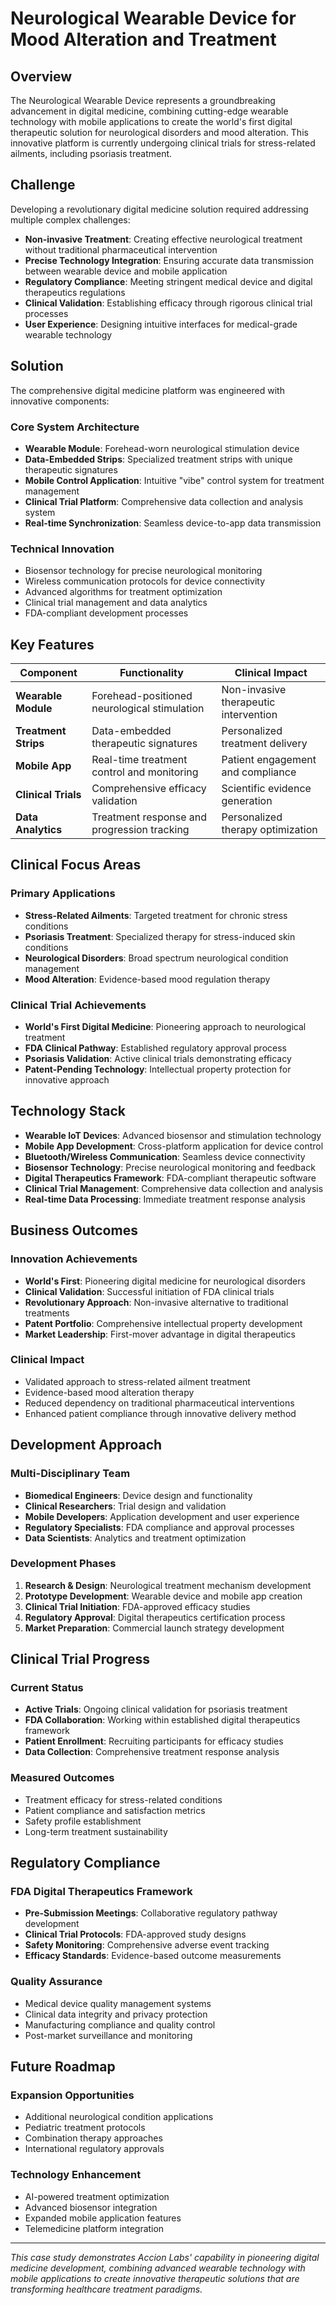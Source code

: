 # Neurological Wearable Device for Mood Alteration and Treatment

## Overview

The Neurological Wearable Device represents a groundbreaking advancement in digital medicine, combining cutting-edge wearable technology with mobile applications to create the world's first digital therapeutic solution for neurological disorders and mood alteration. This innovative platform is currently undergoing clinical trials for stress-related ailments, including psoriasis treatment.

## Challenge

Developing a revolutionary digital medicine solution required addressing multiple complex challenges:

- **Non-invasive Treatment**: Creating effective neurological treatment without traditional pharmaceutical intervention
- **Precise Technology Integration**: Ensuring accurate data transmission between wearable device and mobile application
- **Regulatory Compliance**: Meeting stringent medical device and digital therapeutics regulations
- **Clinical Validation**: Establishing efficacy through rigorous clinical trial processes
- **User Experience**: Designing intuitive interfaces for medical-grade wearable technology

## Solution

The comprehensive digital medicine platform was engineered with innovative components:

### Core System Architecture
- **Wearable Module**: Forehead-worn neurological stimulation device
- **Data-Embedded Strips**: Specialized treatment strips with unique therapeutic signatures
- **Mobile Control Application**: Intuitive "vibe" control system for treatment management
- **Clinical Trial Platform**: Comprehensive data collection and analysis system
- **Real-time Synchronization**: Seamless device-to-app data transmission

### Technical Innovation
- Biosensor technology for precise neurological monitoring
- Wireless communication protocols for device connectivity
- Advanced algorithms for treatment optimization
- Clinical trial management and data analytics
- FDA-compliant development processes

## Key Features

| Component | Functionality | Clinical Impact |
|-----------|---------------|-----------------|
| **Wearable Module** | Forehead-positioned neurological stimulation | Non-invasive therapeutic intervention |
| **Treatment Strips** | Data-embedded therapeutic signatures | Personalized treatment delivery |
| **Mobile App** | Real-time treatment control and monitoring | Patient engagement and compliance |
| **Clinical Trials** | Comprehensive efficacy validation | Scientific evidence generation |
| **Data Analytics** | Treatment response and progression tracking | Personalized therapy optimization |

## Clinical Focus Areas

### Primary Applications
- **Stress-Related Ailments**: Targeted treatment for chronic stress conditions
- **Psoriasis Treatment**: Specialized therapy for stress-induced skin conditions
- **Neurological Disorders**: Broad spectrum neurological condition management
- **Mood Alteration**: Evidence-based mood regulation therapy

### Clinical Trial Achievements
- **World's First Digital Medicine**: Pioneering approach to neurological treatment
- **FDA Clinical Pathway**: Established regulatory approval process
- **Psoriasis Validation**: Active clinical trials demonstrating efficacy
- **Patent-Pending Technology**: Intellectual property protection for innovative approach

## Technology Stack

- **Wearable IoT Devices**: Advanced biosensor and stimulation technology
- **Mobile App Development**: Cross-platform application for device control
- **Bluetooth/Wireless Communication**: Seamless device connectivity
- **Biosensor Technology**: Precise neurological monitoring and feedback
- **Digital Therapeutics Framework**: FDA-compliant therapeutic software
- **Clinical Trial Management**: Comprehensive data collection and analysis
- **Real-time Data Processing**: Immediate treatment response analysis

## Business Outcomes

### Innovation Achievements
- **World's First**: Pioneering digital medicine for neurological disorders
- **Clinical Validation**: Successful initiation of FDA clinical trials
- **Revolutionary Approach**: Non-invasive alternative to traditional treatments
- **Patent Portfolio**: Comprehensive intellectual property development
- **Market Leadership**: First-mover advantage in digital therapeutics

### Clinical Impact
- Validated approach to stress-related ailment treatment
- Evidence-based mood alteration therapy
- Reduced dependency on traditional pharmaceutical interventions
- Enhanced patient compliance through innovative delivery method

## Development Approach

### Multi-Disciplinary Team
- **Biomedical Engineers**: Device design and functionality
- **Clinical Researchers**: Trial design and validation
- **Mobile Developers**: Application development and user experience
- **Regulatory Specialists**: FDA compliance and approval processes
- **Data Scientists**: Analytics and treatment optimization

### Development Phases
1. **Research & Design**: Neurological treatment mechanism development
2. **Prototype Development**: Wearable device and mobile app creation
3. **Clinical Trial Initiation**: FDA-approved efficacy studies
4. **Regulatory Approval**: Digital therapeutics certification process
5. **Market Preparation**: Commercial launch strategy development

## Clinical Trial Progress

### Current Status
- **Active Trials**: Ongoing clinical validation for psoriasis treatment
- **FDA Collaboration**: Working within established digital therapeutics framework
- **Patient Enrollment**: Recruiting participants for efficacy studies
- **Data Collection**: Comprehensive treatment response analysis

### Measured Outcomes
- Treatment efficacy for stress-related conditions
- Patient compliance and satisfaction metrics
- Safety profile establishment
- Long-term treatment sustainability

## Regulatory Compliance

### FDA Digital Therapeutics Framework
- **Pre-Submission Meetings**: Collaborative regulatory pathway development
- **Clinical Trial Protocols**: FDA-approved study designs
- **Safety Monitoring**: Comprehensive adverse event tracking
- **Efficacy Standards**: Evidence-based outcome measurements

### Quality Assurance
- Medical device quality management systems
- Clinical data integrity and privacy protection
- Manufacturing compliance and quality control
- Post-market surveillance and monitoring

## Future Roadmap

### Expansion Opportunities
- Additional neurological condition applications
- Pediatric treatment protocols
- Combination therapy approaches
- International regulatory approvals

### Technology Enhancement
- AI-powered treatment optimization
- Advanced biosensor integration
- Expanded mobile application features
- Telemedicine platform integration

---

*This case study demonstrates Accion Labs' capability in pioneering digital medicine development, combining advanced wearable technology with mobile applications to create innovative therapeutic solutions that are transforming healthcare treatment paradigms.*